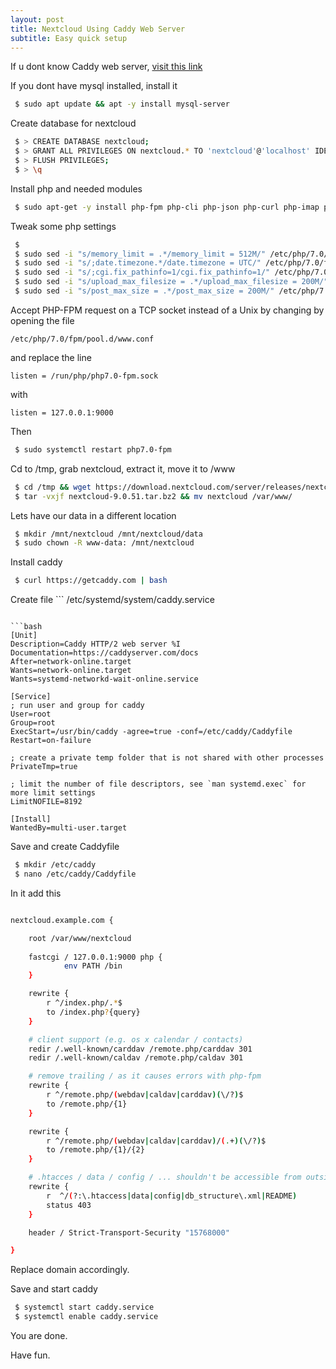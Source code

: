 ```yaml
---
layout: post
title: Nextcloud Using Caddy Web Server
subtitle: Easy quick setup
---
```


If u dont know Caddy web server, <a href="https://caddyserver.com/">visit this link</a>

If you dont have mysql installed, install it 

```bash
 $ sudo apt update && apt -y install mysql-server
```

Create database for nextcloud

```bash
 $ > CREATE DATABASE nextcloud;
 $ > GRANT ALL PRIVILEGES ON nextcloud.* TO 'nextcloud'@'localhost' IDENTIFIED BY 'nextcloudPassword';
 $ > FLUSH PRIVILEGES;
 $ > \q
```

Install php and needed modules

```bash
 $ sudo apt-get -y install php-fpm php-cli php-json php-curl php-imap php-gd php-mysql php-xml php-zip php-intl php-mcrypt php-imagick php-mbstring
```

Tweak some php settings

```bash
 $
 $ sudo sed -i "s/memory_limit = .*/memory_limit = 512M/" /etc/php/7.0/fpm/php.ini
 $ sudo sed -i "s/;date.timezone.*/date.timezone = UTC/" /etc/php/7.0/fpm/php.ini
 $ sudo sed -i "s/;cgi.fix_pathinfo=1/cgi.fix_pathinfo=1/" /etc/php/7.0/fpm/php.ini
 $ sudo sed -i "s/upload_max_filesize = .*/upload_max_filesize = 200M/" /etc/php/7.0/fpm/php.ini
 $ sudo sed -i "s/post_max_size = .*/post_max_size = 200M/" /etc/php/7.0/fpm/php.ini
```

Accept PHP-FPM request on a TCP socket instead of a Unix by changing by opening the file

```
/etc/php/7.0/fpm/pool.d/www.conf
```

and replace the line 

```
listen = /run/php/php7.0-fpm.sock
```

with 

```
listen = 127.0.0.1:9000
```
Then

```bash
 $ sudo systemctl restart php7.0-fpm
```

Cd to /tmp, grab nextcloud, extract it, move it to /www

```bash
 $ cd /tmp && wget https://download.nextcloud.com/server/releases/nextcloud-9.0.51.tar.bz2
 $ tar -vxjf nextcloud-9.0.51.tar.bz2 && mv nextcloud /var/www/

```
Lets have our data in a different location

```bash
 $ mkdir /mnt/nextcloud /mnt/nextcloud/data
 $ sudo chown -R www-data: /mnt/nextcloud

```

Install caddy

```bash
 $ curl https://getcaddy.com | bash
```

Create file ``` /etc/systemd/system/caddy.service
``` and add into it

```bash
[Unit]
Description=Caddy HTTP/2 web server %I
Documentation=https://caddyserver.com/docs
After=network-online.target
Wants=network-online.target
Wants=systemd-networkd-wait-online.service

[Service]
; run user and group for caddy
User=root
Group=root
ExecStart=/usr/bin/caddy -agree=true -conf=/etc/caddy/Caddyfile
Restart=on-failure

; create a private temp folder that is not shared with other processes
PrivateTmp=true

; limit the number of file descriptors, see `man systemd.exec` for more limit settings
LimitNOFILE=8192

[Install]
WantedBy=multi-user.target
```

Save and create Caddyfile

```bash
 $ mkdir /etc/caddy
 $ nano /etc/caddy/Caddyfile
```
In it add this 

```bash

nextcloud.example.com {

    root /var/www/nextcloud
   
    fastcgi / 127.0.0.1:9000 php {
            env PATH /bin
    }

    rewrite {
        r ^/index.php/.*$
        to /index.php?{query}
    }

    # client support (e.g. os x calendar / contacts)
    redir /.well-known/carddav /remote.php/carddav 301
    redir /.well-known/caldav /remote.php/caldav 301

    # remove trailing / as it causes errors with php-fpm
    rewrite {
        r ^/remote.php/(webdav|caldav|carddav)(\/?)$
        to /remote.php/{1}
    }

    rewrite {
        r ^/remote.php/(webdav|caldav|carddav)/(.+)(\/?)$
        to /remote.php/{1}/{2}
    }

    # .htacces / data / config / ... shouldn't be accessible from outside
    rewrite {
        r  ^/(?:\.htaccess|data|config|db_structure\.xml|README)
        status 403
    }

    header / Strict-Transport-Security "15768000"

}

```
Replace domain accordingly.

Save and start caddy

```bash
 $ systemctl start caddy.service
 $ systemctl enable caddy.service
```

You are done.

Have fun.



